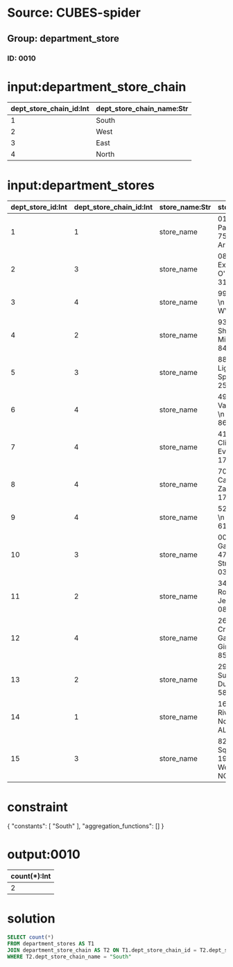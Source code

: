 # Source: CUBES-spider
## Group: department_store
### ID: 0010

# input:department_store_chain

| dept_store_chain_id:Int | dept_store_chain_name:Str |
|---|---|
| 1 | South |
| 2 | West |
| 3 | East |
| 4 | North |

# input:department_stores

| dept_store_id:Int | dept_store_chain_id:Int | store_name:Str | store_address:Str | store_phone:Str | store_email:Str |
|---|---|---|---|---|---|
| 1 | 1 | store_name | 01290 Jeremie Parkway Suite 753 \n North Arielle, MS 51249 | (948)944-5099x2027 | bmaggio@example.com |
| 2 | 3 | store_name | 082 Purdy Expressway \n O'Connellshire, IL 31732 | 877-917-5029 | larissa10@example.org |
| 3 | 4 | store_name | 994 Travis Plains \n North Wadeton, WV 27575-3951 | 1-216-312-0375 | alexandro.mcclure@example.net |
| 4 | 2 | store_name | 93472 Mayert Shore Apt. 360 \n Mitchellton, TN 84209 | 670-466-6367 | bryon24@example.org |
| 5 | 3 | store_name | 88112 Parisian Lights \n Sporermouth, MN 25962 | 01399327266 | creola23@example.org |
| 6 | 4 | store_name | 49708 Marcella Valleys Suite 181 \n Ninamouth, WA 86667 | 1-859-843-1957 | jerod.reynolds@example.net |
| 7 | 4 | store_name | 41924 Alfredo Cliff \n New Eviestad, NY 17573 | 1-109-872-9142x77078 | ihamill@example.org |
| 8 | 4 | store_name | 7081 Shanna Cape \n West Zacheryshire, NC 17408 | +67(5)4983519062 | casper.adolfo@example.org |
| 9 | 4 | store_name | 5288 Kaia Street \n Devonton, NJ 61782-9006 | (723)503-7086x356 | selmer.stiedemann@example.org |
| 10 | 3 | store_name | 00578 Lisa Gateway Suite 476 \n Strosinville, VA 03998-3292 | 07126036440 | luisa57@example.org |
| 11 | 2 | store_name | 34894 Everett Road \n South Jeremiehaven, GA 08730 | 611-037-9309 | vonrueden.vern@example.org |
| 12 | 4 | store_name | 2676 Cruickshank Gardens \n North Ginahaven, CT 85046 | (626)763-7031 | freda.toy@example.org |
| 13 | 2 | store_name | 29297 West Road Suite 210 \n West Dulceside, UT 58085-8998 | 1-764-126-7567x0795 | katlynn62@example.com |
| 14 | 1 | store_name | 16650 Lysanne River Apt. 281 \n North Garettton, AL 84756-4375 | 319.331.3397 | mohr.elwin@example.net |
| 15 | 3 | store_name | 82470 Hansen Squares Suite 190 \n Wehnermouth, NC 76791 | (587)993-3604x3077 | kelly30@example.com |

# constraint

{
  "constants": [
    "South"
  ],
  "aggregation_functions": []
}

# output:0010

| count(*):Int |
|---|
| 2 |

# solution

```sql
SELECT count(*)
FROM department_stores AS T1
JOIN department_store_chain AS T2 ON T1.dept_store_chain_id = T2.dept_store_chain_id
WHERE T2.dept_store_chain_name = "South"
```
